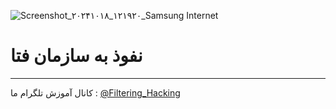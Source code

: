 ![Screenshot_۲۰۲۴۱۰۱۸_۱۲۱۹۲۰_Samsung Internet](https://github.com/user-attachments/assets/1da46fd2-5173-4247-a643-f22eeed6cd28)
#  نفوذ به سازمان فتا 
------
کانال آموزش تلگرام ما :
[@Filtering_Hacking](https://t.me/Filtering_Hacking)
